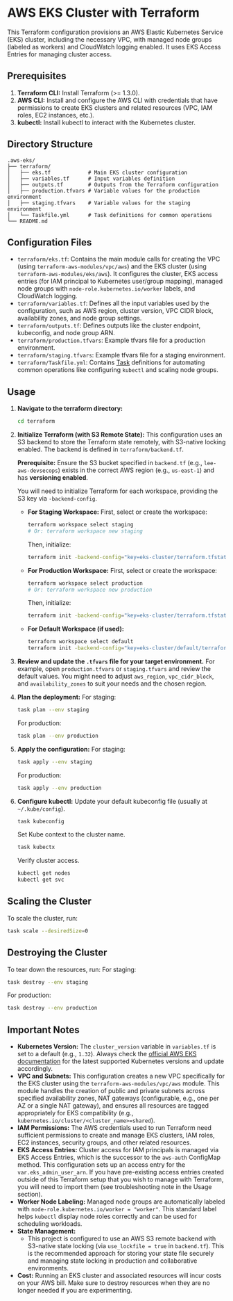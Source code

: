 # AWS EKS Cluster with Terraform

This Terraform configuration provisions an AWS Elastic Kubernetes Service (EKS) cluster, including the necessary VPC, with managed node groups (labeled as workers) and CloudWatch logging enabled. It uses EKS Access Entries for managing cluster access.

## Prerequisites

1.  **Terraform CLI:** Install Terraform (>= 1.3.0).
2.  **AWS CLI:** Install and configure the AWS CLI with credentials that have permissions to create EKS clusters and related resources (VPC, IAM roles, EC2 instances, etc.).
3.  **kubectl:** Install kubectl to interact with the Kubernetes cluster.

## Directory Structure

```
.aws-eks/
├── terraform/
│   ├── eks.tf            # Main EKS cluster configuration
│   ├── variables.tf      # Input variables definition
│   ├── outputs.tf        # Outputs from the Terraform configuration
│   ├── production.tfvars # Variable values for the production environment
│   ├── staging.tfvars    # Variable values for the staging environment
│   └── Taskfile.yml      # Task definitions for common operations
└── README.md
```

## Configuration Files

*   `terraform/eks.tf`: Contains the main module calls for creating the VPC (using `terraform-aws-modules/vpc/aws`) and the EKS cluster (using `terraform-aws-modules/eks/aws`). It configures the cluster, EKS access entries (for IAM principal to Kubernetes user/group mapping), managed node groups with `node-role.kubernetes.io/worker` labels, and CloudWatch logging.
*   `terraform/variables.tf`: Defines all the input variables used by the configuration, such as AWS region, cluster version, VPC CIDR block, availability zones, and node group settings.
*   `terraform/outputs.tf`: Defines outputs like the cluster endpoint, kubeconfig, and node group ARN.
*   `terraform/production.tfvars`: Example tfvars file for a production environment.
*   `terraform/staging.tfvars`: Example tfvars file for a staging environment.
*   `terraform/Taskfile.yml`: Contains [Task](https://taskfile.dev/) definitions for automating common operations like configuring `kubectl` and scaling node groups.

## Usage

1.  **Navigate to the terraform directory:**
    ```bash
    cd terraform
    ```

2.  **Initialize Terraform (with S3 Remote State):**
    This configuration uses an S3 backend to store the Terraform state remotely, with S3-native locking enabled. The backend is defined in `terraform/backend.tf`.

    **Prerequisite:** Ensure the S3 bucket specified in `backend.tf` (e.g., `lee-aws-devsecops`) exists in the correct AWS region (e.g., `us-east-1`) and has **versioning enabled**.

    You will need to initialize Terraform for each workspace, providing the S3 key via `-backend-config`.

    *   **For Staging Workspace:**
        First, select or create the workspace:
        ```bash
        terraform workspace select staging
        # Or: terraform workspace new staging
        ```
        Then, initialize:
        ```bash
        terraform init -backend-config="key=eks-cluster/terraform.tfstate"
        ```

    *   **For Production Workspace:**
        First, select or create the workspace:
        ```bash
        terraform workspace select production
        # Or: terraform workspace new production
        ```
        Then, initialize:
        ```bash
        terraform init -backend-config="key=eks-cluster/terraform.tfstate"
        ```

    *   **For Default Workspace (if used):**
        ```bash
        terraform workspace select default
        terraform init -backend-config="key=eks-cluster/default/terraform.tfstate"
        ```

4.  **Review and update the `.tfvars` file for your target environment.**
    For example, open `production.tfvars` or `staging.tfvars` and review the default values. You might need to adjust `aws_region`, `vpc_cidr_block`, and `availability_zones` to suit your needs and the chosen region.

5.  **Plan the deployment:**
    For staging:
    ```bash
    task plan --env staging
    ```
    For production:
    ```bash
    task plan --env production
    ```

6.  **Apply the configuration:**
    For staging:
    ```bash
    task apply --env staging
    ```
    For production:
    ```bash
    task apply --env production
    ```

7.  **Configure kubectl:**
    Update your default kubeconfig file (usually at `~/.kube/config`).
    ```bash
    task kubeconfig
    ```
    Set Kube context to the cluster name.
    ```bash
    task kubectx
    ```
    Verify cluster access.
    ```bash
    kubectl get nodes
    kubectl get svc
    ```

## Scaling the Cluster

To scale the cluster, run:
```bash
task scale --desiredSize=0
```

## Destroying the Cluster

To tear down the resources, run:
For staging:
```bash
task destroy --env staging
```
For production:
```bash
task destroy --env production
```

## Important Notes

*   **Kubernetes Version:** The `cluster_version` variable in `variables.tf` is set to a default (e.g., `1.32`). Always check the [official AWS EKS documentation](https://docs.aws.amazon.com/eks/latest/userguide/kubernetes-versions.html) for the latest supported Kubernetes versions and update accordingly.
*   **VPC and Subnets:** This configuration creates a new VPC specifically for the EKS cluster using the `terraform-aws-modules/vpc/aws` module. This module handles the creation of public and private subnets across specified availability zones, NAT gateways (configurable, e.g., one per AZ or a single NAT gateway), and ensures all resources are tagged appropriately for EKS compatibility (e.g., `kubernetes.io/cluster/<cluster_name>=shared`).
*   **IAM Permissions:** The AWS credentials used to run Terraform need sufficient permissions to create and manage EKS clusters, IAM roles, EC2 instances, security groups, and other related resources.
*   **EKS Access Entries:** Cluster access for IAM principals is managed via EKS Access Entries, which is the successor to the `aws-auth` ConfigMap method. This configuration sets up an access entry for the `var.eks_admin_user_arn`. If you have pre-existing access entries created outside of this Terraform setup that you wish to manage with Terraform, you will need to import them (see troubleshooting note in the Usage section).
*   **Worker Node Labeling:** Managed node groups are automatically labeled with `node-role.kubernetes.io/worker = "worker"`. This standard label helps `kubectl` display node roles correctly and can be used for scheduling workloads.
*   **State Management:**
    *   This project is configured to use an AWS S3 remote backend with S3-native state locking (via `use_lockfile = true` in `backend.tf`). This is the recommended approach for storing your state file securely and managing state locking in production and collaborative environments.
*   **Cost:** Running an EKS cluster and associated resources will incur costs on your AWS bill. Make sure to destroy resources when they are no longer needed if you are experimenting.

